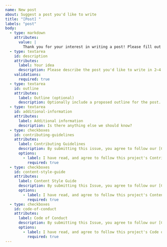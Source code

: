```yaml
---
name: New post
about: Suggest a post you'd like to write
title: "[Post] "
labels: "post"
body:
  - type: markdown
    attributes:
      value: |
        Thank you for your interest in writing a post! Please fill out the following information:
  - type: textarea
    id: description
    attributes:
      label: Your idea
      description: Please describe the post you'd like to write in 2–4 sentences, and how that post would be a good match for The A11Y Project.
    validations:
      required: true
  - type: textarea
    id: outline
    attributes:
      label: Outline (optional)
      description: Optionally include a proposed outline for the post.
  - type: textarea
    id: additional-information
    attributes:
      label: Additional information
      description: Is there anything else we should know?
  - type: checkboxes
    id: contributing-guidelines
    attributes:
      label: Contributing Guidelines
      description: By submitting this issue, you agree to follow our [Contributing Guidelines](https://www.a11yproject.com/contributing-guidelines/).
      options:
        - label: I have read, and agree to follow this project's Contributing Guidelines
          required: true
  - type: checkboxes
    id: content-style-guide
    attributes:
      label: Content Style Guide
      description: By submitting this Issue, you agree to follow our [Content Style Guide](https://www.a11yproject.com/content-style-guide/).
      options:
        - label: I have read, and agree to follow this project's Content Style Guide
          required: true
  - type: checkboxes
    id: code-of-conduct
    attributes:
      label: Code of Conduct
      description: By submitting this Issue, you agree to follow our [Code of Conduct](https://www.a11yproject.com/code-of-conduct/).
      options:
        - label: I have read, and agree to follow this project's Code of Conduct
          required: true
---
```

